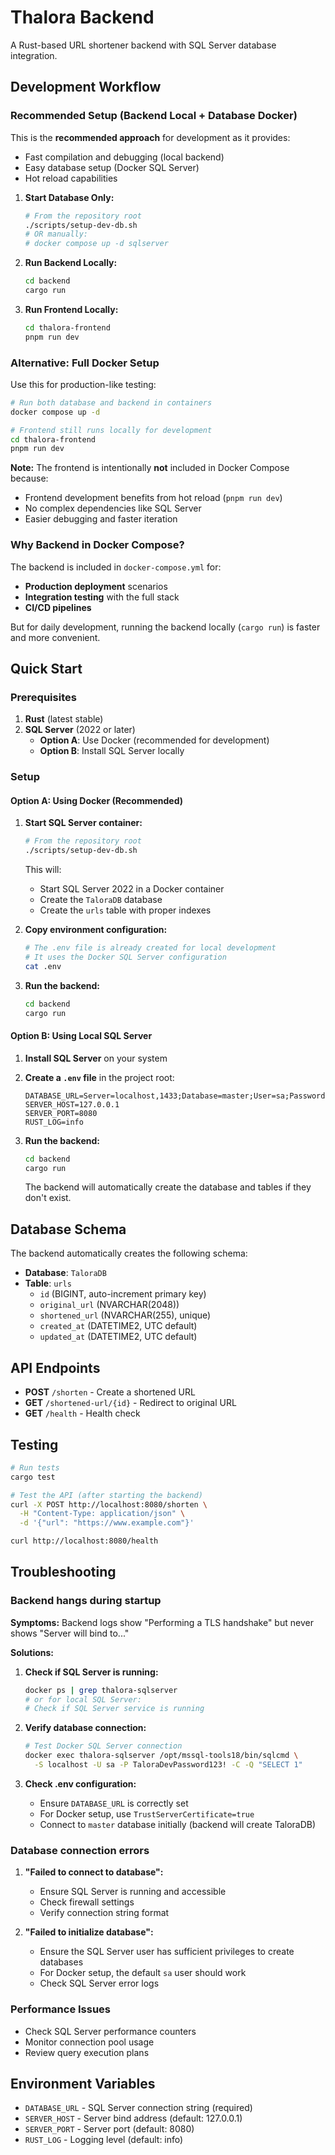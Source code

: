 # Thalora Backend

A Rust-based URL shortener backend with SQL Server database integration.

## Development Workflow

### Recommended Setup (Backend Local + Database Docker)

This is the **recommended approach** for development as it provides:
- Fast compilation and debugging (local backend)
- Easy database setup (Docker SQL Server) 
- Hot reload capabilities

1. **Start Database Only:**
   ```bash
   # From the repository root
   ./scripts/setup-dev-db.sh
   # OR manually:
   # docker compose up -d sqlserver
   ```

2. **Run Backend Locally:**
   ```bash
   cd backend
   cargo run
   ```

3. **Run Frontend Locally:**
   ```bash
   cd thalora-frontend  
   pnpm run dev
   ```

### Alternative: Full Docker Setup

Use this for production-like testing:

```bash
# Run both database and backend in containers
docker compose up -d

# Frontend still runs locally for development
cd thalora-frontend
pnpm run dev
```

**Note:** The frontend is intentionally **not** included in Docker Compose because:
- Frontend development benefits from hot reload (`pnpm run dev`)
- No complex dependencies like SQL Server
- Easier debugging and faster iteration

### Why Backend in Docker Compose?

The backend is included in `docker-compose.yml` for:
- **Production deployment** scenarios  
- **Integration testing** with the full stack
- **CI/CD pipelines**

But for daily development, running the backend locally (`cargo run`) is faster and more convenient.

## Quick Start

### Prerequisites

1. **Rust** (latest stable)
2. **SQL Server** (2022 or later)
   - **Option A**: Use Docker (recommended for development)
   - **Option B**: Install SQL Server locally

### Setup

#### Option A: Using Docker (Recommended)

1. **Start SQL Server container:**
   ```bash
   # From the repository root
   ./scripts/setup-dev-db.sh
   ```
   This will:
   - Start SQL Server 2022 in a Docker container
   - Create the `TaloraDB` database
   - Create the `urls` table with proper indexes

2. **Copy environment configuration:**
   ```bash
   # The .env file is already created for local development
   # It uses the Docker SQL Server configuration
   cat .env
   ```

3. **Run the backend:**
   ```bash
   cd backend
   cargo run
   ```

#### Option B: Using Local SQL Server

1. **Install SQL Server** on your system

2. **Create a `.env` file** in the project root:
   ```env
   DATABASE_URL=Server=localhost,1433;Database=master;User=sa;Password=YourPassword;TrustServerCertificate=true;
   SERVER_HOST=127.0.0.1
   SERVER_PORT=8080
   RUST_LOG=info
   ```

3. **Run the backend:**
   ```bash
   cd backend
   cargo run
   ```
   The backend will automatically create the database and tables if they don't exist.

## Database Schema

The backend automatically creates the following schema:

- **Database**: `TaloraDB`
- **Table**: `urls`
  - `id` (BIGINT, auto-increment primary key)
  - `original_url` (NVARCHAR(2048))
  - `shortened_url` (NVARCHAR(255), unique)
  - `created_at` (DATETIME2, UTC default)
  - `updated_at` (DATETIME2, UTC default)

## API Endpoints

- **POST** `/shorten` - Create a shortened URL
- **GET** `/shortened-url/{id}` - Redirect to original URL
- **GET** `/health` - Health check

## Testing

```bash
# Run tests
cargo test

# Test the API (after starting the backend)
curl -X POST http://localhost:8080/shorten \
  -H "Content-Type: application/json" \
  -d '{"url": "https://www.example.com"}'

curl http://localhost:8080/health
```

## Troubleshooting

### Backend hangs during startup

**Symptoms:** Backend logs show "Performing a TLS handshake" but never shows "Server will bind to..."

**Solutions:**
1. **Check if SQL Server is running:**
   ```bash
   docker ps | grep thalora-sqlserver
   # or for local SQL Server:
   # Check if SQL Server service is running
   ```

2. **Verify database connection:**
   ```bash
   # Test Docker SQL Server connection
   docker exec thalora-sqlserver /opt/mssql-tools18/bin/sqlcmd \
     -S localhost -U sa -P TaloraDevPassword123! -C -Q "SELECT 1"
   ```

3. **Check .env configuration:**
   - Ensure `DATABASE_URL` is correctly set
   - For Docker setup, use `TrustServerCertificate=true`
   - Connect to `master` database initially (backend will create TaloraDB)

### Database connection errors

1. **"Failed to connect to database":**
   - Ensure SQL Server is running and accessible
   - Check firewall settings
   - Verify connection string format

2. **"Failed to initialize database":**
   - Ensure the SQL Server user has sufficient privileges to create databases
   - For Docker setup, the default `sa` user should work
   - Check SQL Server error logs

### Performance Issues

- Check SQL Server performance counters
- Monitor connection pool usage
- Review query execution plans

## Environment Variables

- `DATABASE_URL` - SQL Server connection string (required)
- `SERVER_HOST` - Server bind address (default: 127.0.0.1)
- `SERVER_PORT` - Server port (default: 8080)
- `RUST_LOG` - Logging level (default: info)